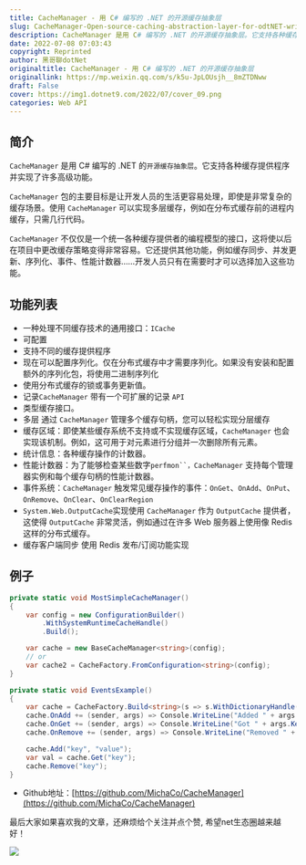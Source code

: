 ```yaml
---
title: CacheManager - 用 C# 编写的 .NET 的开源缓存抽象层
slug: CacheManager-Open-source-caching-abstraction-layer-for-odtNET-written-in-Csharp
description: CacheManager 是用 C# 编写的 .NET 的开源缓存抽象层。它支持各种缓存提供程序并实现了许多高级功能
date: 2022-07-08 07:03:43
copyright: Reprinted
author: 黑哥聊dotNet
originaltitle: CacheManager - 用 C# 编写的 .NET 的开源缓存抽象层
originallink: https://mp.weixin.qq.com/s/k5u-JpLOUsjh__8mZTDNww
draft: False
cover: https://img1.dotnet9.com/2022/07/cover_09.png
categories: Web API
---
```


## 简介

`CacheManager` 是用 C# 编写的 .NET 的`开源缓存抽象层`。它支持各种缓存提供程序并实现了许多高级功能。

`CacheManager` 包的主要目标是让开发人员的生活更容易处理，即使是非常复杂的缓存场景。使用 `CacheManager` 可以实现多层缓存，例如在分布式缓存前的进程内缓存，只需几行代码。

`CacheManager` 不仅仅是一个统一各种缓存提供者的编程模型的接口，这将使以后在项目中更改缓存策略变得非常容易。它还提供其他功能，例如缓存同步、并发更新、序列化、事件、性能计数器……开发人员只有在需要时才可以选择加入这些功能。

## 功能列表

- 一种处理不同缓存技术的通用接口：`ICache`
- 可配置
- 支持不同的缓存提供程序
- 现在可以配置序列化。仅在分布式缓存中才需要序列化。如果没有安装和配置额外的序列化包，将使用二进制序列化
- 使用分布式缓存的锁或事务更新值。
- 记录`CacheManager` 带有一个可扩展的记录 `API`
- 类型缓存接口。
- 多层 通过 `CacheManager` 管理多个缓存句柄，您可以轻松实现分层缓存
- 缓存区域：即使某些缓存系统不支持或不实现缓存区域，`CacheManager` 也会实现该机制。例如，这可用于对元素进行分组并一次删除所有元素。
- 统计信息：各种缓存操作的计数器。
- 性能计数器：为了能够检查某些数字`perfmon``，CacheManager` 支持每个管理器实例和每个缓存句柄的性能计数器。
- 事件系统：`CacheManager` 触发常见缓存操作的事件：`OnGet`、`OnAdd`、`OnPut`、`OnRemove`、`OnClear`、`OnClearRegion`
- `System.Web.OutputCache`实现使用 `CacheManager` 作为 `OutputCache` 提供者，这使得 `OutputCache` 非常灵活，例如通过在许多 Web 服务器上使用像 Redis 这样的分布式缓存。
- 缓存客户端同步 使用 Redis 发布/订阅功能实现

## 例子

```csharp
private static void MostSimpleCacheManager()
{
    var config = new ConfigurationBuilder()
        .WithSystemRuntimeCacheHandle()
        .Build();

    var cache = new BaseCacheManager<string>(config);
    // or
    var cache2 = CacheFactory.FromConfiguration<string>(config);
}

private static void EventsExample()
{
    var cache = CacheFactory.Build<string>(s => s.WithDictionaryHandle());
    cache.OnAdd += (sender, args) => Console.WriteLine("Added " + args.Key);
    cache.OnGet += (sender, args) => Console.WriteLine("Got " + args.Key);
    cache.OnRemove += (sender, args) => Console.WriteLine("Removed " + args.Key);

    cache.Add("key", "value");
    var val = cache.Get("key");
    cache.Remove("key");
}
```
    
- Github地址：[https://github.com/MichaCo/CacheManager](https://github.com/MichaCo/CacheManager) 

最后大家如果喜欢我的文章，还麻烦给个关注并点个赞, 希望net生态圈越来越好！

![](https://img1.dotnet9.com/2022/07/0901.png)